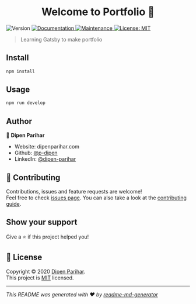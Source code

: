 <h1 align="center">Welcome to Portfolio 👋</h1>
<p>
  <img alt="Version" src="https://img.shields.io/badge/version-0.1.0-blue.svg?cacheSeconds=2592000" />
  <a href="https://github.com/gatsbyjs/gatsby-starter-hello-world#readme" target="_blank">
    <img alt="Documentation" src="https://img.shields.io/badge/documentation-yes-brightgreen.svg" />
  </a>
  <a href="https://github.com/gatsbyjs/gatsby-starter-hello-world/graphs/commit-activity" target="_blank">
    <img alt="Maintenance" src="https://img.shields.io/badge/Maintained%3F-yes-green.svg" />
  </a>
  <a href="https://github.com/gatsbyjs/gatsby-starter-hello-world/blob/master/LICENSE" target="_blank">
    <img alt="License: MIT" src="https://img.shields.io/github/license/p-dipen/Portfolio" />
  </a>
</p>

> Learning Gatsby to make portfolio

## Install

```sh
npm install
```

## Usage

```sh
npm run develop
```

## Author

👤 **Dipen Parihar**

* Website: dipenparihar.com
* Github: [@p-dipen](https://github.com/p-dipen)
* LinkedIn: [@dipen-parihar](https://linkedin.com/in/dipen-parihar)

## 🤝 Contributing

Contributions, issues and feature requests are welcome!<br />Feel free to check [issues page](https://github.com/gatsbyjs/gatsby/issues). You can also take a look at the [contributing guide](https://github.com/gatsbyjs/gatsby-starter-hello-world/blob/master/CONTRIBUTING.md).

## Show your support

Give a ⭐️ if this project helped you!

## 📝 License

Copyright © 2020 [Dipen Parihar](https://github.com/p-dipen).<br />
This project is [MIT](https://github.com/gatsbyjs/gatsby-starter-hello-world/blob/master/LICENSE) licensed.

***
_This README was generated with ❤️ by [readme-md-generator](https://github.com/kefranabg/readme-md-generator)_